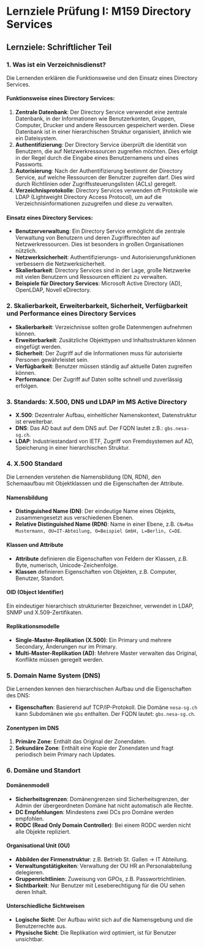 # Lernziele Prüfung I: M159 Directory Services

## Lernziele: Schriftlicher Teil

### 1. Was ist ein Verzeichnisdienst?
Die Lernenden erklären die Funktionsweise und den Einsatz eines Directory Services.

#### Funktionsweise eines Directory Services:
1. **Zentrale Datenbank**: Der Directory Service verwendet eine zentrale Datenbank, in der Informationen wie Benutzerkonten, Gruppen, Computer, Drucker und andere Ressourcen gespeichert werden. Diese Datenbank ist in einer hierarchischen Struktur organisiert, ähnlich wie ein Dateisystem.
2. **Authentifizierung**: Der Directory Service überprüft die Identität von Benutzern, die auf Netzwerkressourcen zugreifen möchten. Dies erfolgt in der Regel durch die Eingabe eines Benutzernamens und eines Passworts.
3. **Autorisierung**: Nach der Authentifizierung bestimmt der Directory Service, auf welche Ressourcen der Benutzer zugreifen darf. Dies wird durch Richtlinien oder Zugriffssteuerungslisten (ACLs) geregelt.
4. **Verzeichnisprotokolle**: Directory Services verwenden oft Protokolle wie LDAP (Lightweight Directory Access Protocol), um auf die Verzeichnisinformationen zuzugreifen und diese zu verwalten.

#### Einsatz eines Directory Services:
- **Benutzerverwaltung**: Ein Directory Service ermöglicht die zentrale Verwaltung von Benutzern und deren Zugriffsrechten auf Netzwerkressourcen. Dies ist besonders in großen Organisationen nützlich.
- **Netzwerksicherheit**: Authentifizierungs- und Autorisierungsfunktionen verbessern die Netzwerksicherheit.
- **Skalierbarkeit**: Directory Services sind in der Lage, große Netzwerke mit vielen Benutzern und Ressourcen effizient zu verwalten.
- **Beispiele für Directory Services**: Microsoft Active Directory (AD), OpenLDAP, Novell eDirectory.

### 2. Skalierbarkeit, Erweiterbarkeit, Sicherheit, Verfügbarkeit und Performance eines Directory Services
- **Skalierbarkeit**: Verzeichnisse sollten große Datenmengen aufnehmen können.
- **Erweiterbarkeit**: Zusätzliche Objekttypen und Inhaltsstrukturen können eingefügt werden.
- **Sicherheit**: Der Zugriff auf die Informationen muss für autorisierte Personen gewährleistet sein.
- **Verfügbarkeit**: Benutzer müssen ständig auf aktuelle Daten zugreifen können.
- **Performance**: Der Zugriff auf Daten sollte schnell und zuverlässig erfolgen.

### 3. Standards: X.500, DNS und LDAP im MS Active Directory
- **X.500**: Dezentraler Aufbau, einheitlicher Namenskontext, Datenstruktur ist erweiterbar.
- **DNS**: Das AD baut auf dem DNS auf. Der FQDN lautet z.B.: `gbs.nesa-sg.ch`.
- **LDAP**: Industriestandard von IETF, Zugriff von Fremdsystemen auf AD, Speicherung in einer hierarchischen Struktur.

### 4. X.500 Standard
Die Lernenden verstehen die Namensbildung (DN, RDN), den Schemaaufbau mit Objektklassen und die Eigenschaften der Attribute.

#### Namensbildung
- **Distinguished Name (DN)**: Der eindeutige Name eines Objekts, zusammengesetzt aus verschiedenen Ebenen.
- **Relative Distinguished Name (RDN)**: Name in einer Ebene, z.B. `CN=Max Mustermann, OU=IT-Abteilung, O=Beispiel GmbH, L=Berlin, C=DE`.

#### Klassen und Attribute
- **Attribute** definieren die Eigenschaften von Feldern der Klassen, z.B. Byte, numerisch, Unicode-Zeichenfolge.
- **Klassen** definieren Eigenschaften von Objekten, z.B. Computer, Benutzer, Standort.

#### OID (Object Identifier)
Ein eindeutiger hierarchisch strukturierter Bezeichner, verwendet in LDAP, SNMP und X.509-Zertifikaten.

#### Replikationsmodelle
- **Single-Master-Replikation (X.500)**: Ein Primary und mehrere Secondary, Änderungen nur im Primary.
- **Multi-Master-Replikation (AD)**: Mehrere Master verwalten das Original, Konflikte müssen geregelt werden.

### 5. Domain Name System (DNS)
Die Lernenden kennen den hierarchischen Aufbau und die Eigenschaften des DNS:
- **Eigenschaften**: Basierend auf TCP/IP-Protokoll. Die Domäne `nesa-sg.ch` kann Subdomänen wie `gbs` enthalten. Der FQDN lautet: `gbs.nesa-sg.ch`.

#### Zonentypen im DNS
1. **Primäre Zone**: Enthält das Original der Zonendaten.
2. **Sekundäre Zone**: Enthält eine Kopie der Zonendaten und fragt periodisch beim Primary nach Updates.

### 6. Domäne und Standort
#### Domänenmodell
- **Sicherheitsgrenzen**: Domänengrenzen sind Sicherheitsgrenzen, der Admin der übergeordneten Domäne hat nicht automatisch alle Rechte.
- **DC Empfehlungen**: Mindestens zwei DCs pro Domäne werden empfohlen.
- **RODC (Read Only Domain Controller)**: Bei einem RODC werden nicht alle Objekte repliziert.

#### Organisational Unit (OU)
- **Abbilden der Firmenstruktur**: z.B. Betrieb St. Gallen → IT Abteilung.
- **Verwaltungstätigkeiten**: Verwaltung der OU HR an Personalabteilung delegieren.
- **Gruppenrichtlinien**: Zuweisung von GPOs, z.B. Passwortrichtlinien.
- **Sichtbarkeit**: Nur Benutzer mit Leseberechtigung für die OU sehen deren Inhalt.

#### Unterschiedliche Sichtweisen
- **Logische Sicht**: Der Aufbau wirkt sich auf die Namensgebung und die Benutzerrechte aus.
- **Physische Sicht**: Die Replikation wird optimiert, ist für Benutzer unsichtbar.
